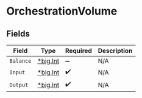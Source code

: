 # OrchestrationVolume


## Fields

| Field                                       | Type                                        | Required                                    | Description                                 |
| ------------------------------------------- | ------------------------------------------- | ------------------------------------------- | ------------------------------------------- |
| `Balance`                                   | [*big.Int](https://pkg.go.dev/math/big#Int) | :heavy_minus_sign:                          | N/A                                         |
| `Input`                                     | [*big.Int](https://pkg.go.dev/math/big#Int) | :heavy_check_mark:                          | N/A                                         |
| `Output`                                    | [*big.Int](https://pkg.go.dev/math/big#Int) | :heavy_check_mark:                          | N/A                                         |